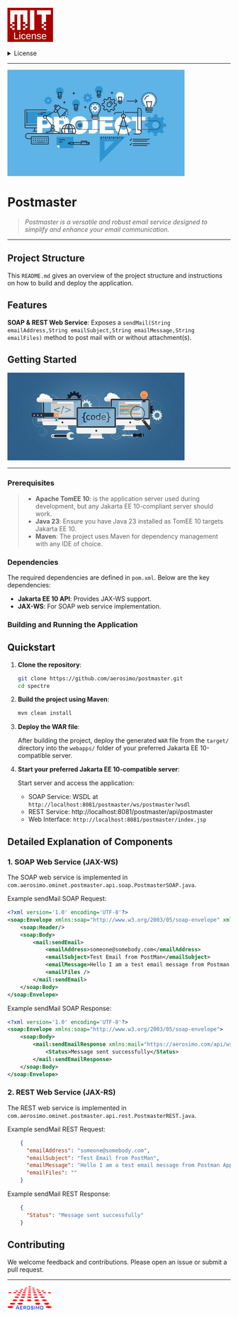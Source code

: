 ![MIT License](/src/main/webapp/assets/img/MIT.png "MIT")

<details>
  <summary>License</summary>

**MIT License © 2025 Aerosimo**

Permission is hereby granted, free of charge, to any person obtaining a copy  
of this software and associated documentation files (the "Software"), to deal  
in the Software without restriction, including without limitation the rights  
to use, copy, modify, merge, publish, distribute, sublicense, and/or sell  
copies of the Software, and to permit persons to whom the Software is  
furnished to do so, subject to the following conditions:

The above copyright notice and this permission notice shall be included in all  
copies or substantial portions of the Software.

THE SOFTWARE IS PROVIDED "AS IS", WITHOUT WARRANTY OF ANY KIND, EXPRESS OR  
IMPLIED, INCLUDING BUT NOT LIMITED TO THE WARRANTIES OF MERCHANTABILITY,  
FITNESS FOR A PARTICULAR PURPOSE AND NONINFRINGEMENT. IN NO EVENT SHALL THE  
AUTHORS OR COPYRIGHT HOLDERS BE LIABLE FOR ANY CLAIM, DAMAGES OR OTHER  
LIABILITY, WHETHER IN AN ACTION OF CONTRACT, TORT OR OTHERWISE, ARISING FROM,  
OUT OF OR IN CONNECTION WITH THE SOFTWARE OR THE USE OR OTHER DEALINGS IN THE  
SOFTWARE.

The characters, names, events, articles, templates, or information provided by  
Aerosimo Ltd are fictional and for reference only. While we strive to keep the  
information up to date and correct, we make no representations or warranties of  
any kind, express or implied, about the completeness, accuracy, reliability,  
suitability, or availability with respect to the information, articles, templates,  
or related graphics contained in this document or any part of the project.  
Any reliance you place on such information is therefore strictly at your own risk.
</details>

---

![Project Cover](/src/main/webapp/assets/img/cover.jpg "Postmaster")
# Postmaster
> *Postmaster is a versatile and robust email service designed to simplify and enhance your email communication.*

---

## Project Structure

This `README.md` gives an overview of the project structure and instructions on how to build and deploy the application.

## Features

**SOAP & REST Web Service**: Exposes a `sendMail(String emailAddress,String emailSubject,String emailMessage,String emailFiles)` method to post mail with or without attachment(s).

## Getting Started

![Project Codes & Tasks](/src/main/webapp/assets/img/code.jpg "Project Codes and Task")

---

### Prerequisites

>- **Apache TomEE 10**: is the application server used during development, but any Jakarta EE 10-compliant server should work.
>- **Java 23**: Ensure you have Java 23 installed as TomEE 10 targets Jakarta EE 10.
>- **Maven**: The project uses Maven for dependency management with any IDE of choice.

### Dependencies

The required dependencies are defined in `pom.xml`. Below are the key dependencies:

- **Jakarta EE 10 API**: Provides JAX-WS support.
- **JAX-WS**: For SOAP web service implementation.

### Building and Running the Application

## Quickstart

1. **Clone the repository**:

    ```bash
    git clone https://github.com/aerosimo/postmaster.git
    cd spectre
    ```

2. **Build the project using Maven**:

    ```bash
    mvn clean install
    ```

3. **Deploy the WAR file**:

   After building the project, deploy the generated `WAR` file from the `target/` directory into the `webapps/` folder of your preferred Jakarta EE 10-compatible server.

4. **Start your preferred Jakarta EE 10-compatible server**:

   Start server and access the application:

    - SOAP Service: WSDL at `http://localhost:8081/postmaster/ws/postmaster?wsdl`
    - REST Service: http://localhost:8081/postmaster/api/postmaster
    - Web Interface: `http://localhost:8081/postmaster/index.jsp`

## Detailed Explanation of Components

### 1. **SOAP Web Service** (JAX-WS)

The SOAP web service is implemented in `com.aerosimo.ominet.postmaster.api.soap.PostmasterSOAP.java`.

Example sendMail SOAP Request:
```xml
<?xml version='1.0' encoding='UTF-8'?>
<soap:Envelope xmlns:soap="http://www.w3.org/2003/05/soap-envelope" xmlns:mail="https://aerosimo.com/api/ws/postmaster">
    <soap:Header/>
    <soap:Body>
        <mail:sendEmail>
            <emailAddress>someone@somebody.com</emailAddress>
            <emailSubject>Test Email from PostMan</emailSubject>
            <emailMessage>Hello I am a test email message from Postman Application</emailMessage>
            <emailFiles />
        </mail:sendEmail>
    </soap:Body>
</soap:Envelope>
```
Example sendMail SOAP Response:
```xml
<?xml version='1.0' encoding='UTF-8'?>
<soap:Envelope xmlns:soap="http://www.w3.org/2003/05/soap-envelope">
    <soap:Body>
        <mail:sendEmailResponse xmlns:mail="https://aerosimo.com/api/ws/postmaster">
            <Status>Message sent successfully</Status>
        </mail:sendEmailResponse>
    </soap:Body>
</soap:Envelope>
```

### 2. **REST Web Service** (JAX-RS)

The REST web service is implemented in `com.aerosimo.ominet.postmaster.api.rest.PostmasterREST.java`.

Example sendMail REST Request:
```json
    {
      "emailAddress": "someone@somebody.com",
      "emailSubject": "Test Email from PostMan",
      "emailMessage": "Hello I am a test email message from Postman Application",
      "emailFiles": ""
    }

```
Example sendMail REST Response:
```json
    {
      "Status": "Message sent successfully"
    }
```
## Contributing

We welcome feedback and contributions. Please open an issue or submit a pull request.

---

![Aerosimo Logo.!](/src/main/webapp/assets/img/logo.png "Aerosimo")